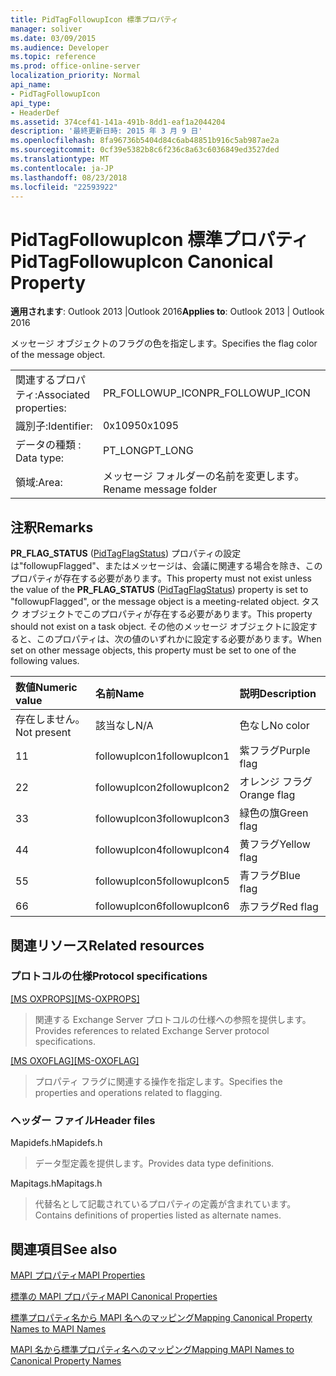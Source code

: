 ```yaml
---
title: PidTagFollowupIcon 標準プロパティ
manager: soliver
ms.date: 03/09/2015
ms.audience: Developer
ms.topic: reference
ms.prod: office-online-server
localization_priority: Normal
api_name:
- PidTagFollowupIcon
api_type:
- HeaderDef
ms.assetid: 374cef41-141a-491b-8dd1-eaf1a2044204
description: '最終更新日時: 2015 年 3 月 9 日'
ms.openlocfilehash: 8fa96736b5404d84c6ab48851b916c5ab987ae2a
ms.sourcegitcommit: 0cf39e5382b8c6f236c8a63c6036849ed3527ded
ms.translationtype: MT
ms.contentlocale: ja-JP
ms.lasthandoff: 08/23/2018
ms.locfileid: "22593922"
---
```

# <a name="pidtagfollowupicon-canonical-property"></a><span data-ttu-id="1709e-103">PidTagFollowupIcon 標準プロパティ</span><span class="sxs-lookup"><span data-stu-id="1709e-103">PidTagFollowupIcon Canonical Property</span></span>

  
  
<span data-ttu-id="1709e-104">**適用されます**: Outlook 2013 |Outlook 2016</span><span class="sxs-lookup"><span data-stu-id="1709e-104">**Applies to**: Outlook 2013 | Outlook 2016</span></span> 
  
<span data-ttu-id="1709e-105">メッセージ オブジェクトのフラグの色を指定します。</span><span class="sxs-lookup"><span data-stu-id="1709e-105">Specifies the flag color of the message object.</span></span>
  
|||
|:-----|:-----|
|<span data-ttu-id="1709e-106">関連するプロパティ:</span><span class="sxs-lookup"><span data-stu-id="1709e-106">Associated properties:</span></span>  <br/> |<span data-ttu-id="1709e-107">PR_FOLLOWUP_ICON</span><span class="sxs-lookup"><span data-stu-id="1709e-107">PR_FOLLOWUP_ICON</span></span>  <br/> |
|<span data-ttu-id="1709e-108">識別子:</span><span class="sxs-lookup"><span data-stu-id="1709e-108">Identifier:</span></span>  <br/> |<span data-ttu-id="1709e-109">0x1095</span><span class="sxs-lookup"><span data-stu-id="1709e-109">0x1095</span></span>  <br/> |
|<span data-ttu-id="1709e-110">データの種類 : </span><span class="sxs-lookup"><span data-stu-id="1709e-110">Data type:</span></span>  <br/> |<span data-ttu-id="1709e-111">PT_LONG</span><span class="sxs-lookup"><span data-stu-id="1709e-111">PT_LONG</span></span>  <br/> |
|<span data-ttu-id="1709e-112">領域:</span><span class="sxs-lookup"><span data-stu-id="1709e-112">Area:</span></span>  <br/> |<span data-ttu-id="1709e-113">メッセージ フォルダーの名前を変更します。</span><span class="sxs-lookup"><span data-stu-id="1709e-113">Rename message folder</span></span>  <br/> |
   
## <a name="remarks"></a><span data-ttu-id="1709e-114">注釈</span><span class="sxs-lookup"><span data-stu-id="1709e-114">Remarks</span></span>

<span data-ttu-id="1709e-115">**PR_FLAG_STATUS** ([PidTagFlagStatus](pidtagflagstatus-canonical-property.md)) プロパティの設定は"followupFlagged"、またはメッセージは、会議に関連する場合を除き、このプロパティが存在する必要があります。</span><span class="sxs-lookup"><span data-stu-id="1709e-115">This property must not exist unless the value of the **PR_FLAG_STATUS** ([PidTagFlagStatus](pidtagflagstatus-canonical-property.md)) property is set to "followupFlagged", or the message object is a meeting-related object.</span></span> <span data-ttu-id="1709e-116">タスク オブジェクトでこのプロパティが存在する必要があります。</span><span class="sxs-lookup"><span data-stu-id="1709e-116">This property should not exist on a task object.</span></span> <span data-ttu-id="1709e-117">その他のメッセージ オブジェクトに設定すると、このプロパティは、次の値のいずれかに設定する必要があります。</span><span class="sxs-lookup"><span data-stu-id="1709e-117">When set on other message objects, this property must be set to one of the following values.</span></span>
  
|<span data-ttu-id="1709e-118">**数値**</span><span class="sxs-lookup"><span data-stu-id="1709e-118">**Numeric value**</span></span>|<span data-ttu-id="1709e-119">**名前**</span><span class="sxs-lookup"><span data-stu-id="1709e-119">**Name**</span></span>|<span data-ttu-id="1709e-120">**説明**</span><span class="sxs-lookup"><span data-stu-id="1709e-120">**Description**</span></span>|
|:-----|:-----|:-----|
|<span data-ttu-id="1709e-121">存在しません。</span><span class="sxs-lookup"><span data-stu-id="1709e-121">Not present</span></span>  <br/> |<span data-ttu-id="1709e-122">該当なし</span><span class="sxs-lookup"><span data-stu-id="1709e-122">N/A</span></span>  <br/> |<span data-ttu-id="1709e-123">色なし</span><span class="sxs-lookup"><span data-stu-id="1709e-123">No color</span></span>  <br/> |
|<span data-ttu-id="1709e-124">1</span><span class="sxs-lookup"><span data-stu-id="1709e-124">1</span></span>  <br/> |<span data-ttu-id="1709e-125">followupIcon1</span><span class="sxs-lookup"><span data-stu-id="1709e-125">followupIcon1</span></span>  <br/> |<span data-ttu-id="1709e-126">紫フラグ</span><span class="sxs-lookup"><span data-stu-id="1709e-126">Purple flag</span></span>  <br/> |
|<span data-ttu-id="1709e-127">2</span><span class="sxs-lookup"><span data-stu-id="1709e-127">2</span></span>  <br/> |<span data-ttu-id="1709e-128">followupIcon2</span><span class="sxs-lookup"><span data-stu-id="1709e-128">followupIcon2</span></span>  <br/> |<span data-ttu-id="1709e-129">オレンジ フラグ</span><span class="sxs-lookup"><span data-stu-id="1709e-129">Orange flag</span></span>  <br/> |
|<span data-ttu-id="1709e-130">3</span><span class="sxs-lookup"><span data-stu-id="1709e-130">3</span></span>  <br/> |<span data-ttu-id="1709e-131">followupIcon3</span><span class="sxs-lookup"><span data-stu-id="1709e-131">followupIcon3</span></span>  <br/> |<span data-ttu-id="1709e-132">緑色の旗</span><span class="sxs-lookup"><span data-stu-id="1709e-132">Green flag</span></span>  <br/> |
|<span data-ttu-id="1709e-133">4</span><span class="sxs-lookup"><span data-stu-id="1709e-133">4</span></span>  <br/> |<span data-ttu-id="1709e-134">followupIcon4</span><span class="sxs-lookup"><span data-stu-id="1709e-134">followupIcon4</span></span>  <br/> |<span data-ttu-id="1709e-135">黄フラグ</span><span class="sxs-lookup"><span data-stu-id="1709e-135">Yellow flag</span></span>  <br/> |
|<span data-ttu-id="1709e-136">5</span><span class="sxs-lookup"><span data-stu-id="1709e-136">5</span></span>  <br/> |<span data-ttu-id="1709e-137">followupIcon5</span><span class="sxs-lookup"><span data-stu-id="1709e-137">followupIcon5</span></span>  <br/> |<span data-ttu-id="1709e-138">青フラグ</span><span class="sxs-lookup"><span data-stu-id="1709e-138">Blue flag</span></span>  <br/> |
|<span data-ttu-id="1709e-139">6</span><span class="sxs-lookup"><span data-stu-id="1709e-139">6</span></span>  <br/> |<span data-ttu-id="1709e-140">followupIcon6</span><span class="sxs-lookup"><span data-stu-id="1709e-140">followupIcon6</span></span>  <br/> |<span data-ttu-id="1709e-141">赤フラグ</span><span class="sxs-lookup"><span data-stu-id="1709e-141">Red flag</span></span>  <br/> |
   
## <a name="related-resources"></a><span data-ttu-id="1709e-142">関連リソース</span><span class="sxs-lookup"><span data-stu-id="1709e-142">Related resources</span></span>

### <a name="protocol-specifications"></a><span data-ttu-id="1709e-143">プロトコルの仕様</span><span class="sxs-lookup"><span data-stu-id="1709e-143">Protocol specifications</span></span>

<span data-ttu-id="1709e-144">[[MS OXPROPS]](http://msdn.microsoft.com/library/f6ab1613-aefe-447d-a49c-18217230b148%28Office.15%29.aspx)</span><span class="sxs-lookup"><span data-stu-id="1709e-144">[[MS-OXPROPS]](http://msdn.microsoft.com/library/f6ab1613-aefe-447d-a49c-18217230b148%28Office.15%29.aspx)</span></span>
  
> <span data-ttu-id="1709e-145">関連する Exchange Server プロトコルの仕様への参照を提供します。</span><span class="sxs-lookup"><span data-stu-id="1709e-145">Provides references to related Exchange Server protocol specifications.</span></span>
    
<span data-ttu-id="1709e-146">[[MS OXOFLAG]](http://msdn.microsoft.com/library/f1e50be4-ed30-4c2a-b5cb-8ff3aaaf9b91%28Office.15%29.aspx)</span><span class="sxs-lookup"><span data-stu-id="1709e-146">[[MS-OXOFLAG]](http://msdn.microsoft.com/library/f1e50be4-ed30-4c2a-b5cb-8ff3aaaf9b91%28Office.15%29.aspx)</span></span>
  
> <span data-ttu-id="1709e-147">プロパティ フラグに関連する操作を指定します。</span><span class="sxs-lookup"><span data-stu-id="1709e-147">Specifies the properties and operations related to flagging.</span></span>
    
### <a name="header-files"></a><span data-ttu-id="1709e-148">ヘッダー ファイル</span><span class="sxs-lookup"><span data-stu-id="1709e-148">Header files</span></span>

<span data-ttu-id="1709e-149">Mapidefs.h</span><span class="sxs-lookup"><span data-stu-id="1709e-149">Mapidefs.h</span></span>
  
> <span data-ttu-id="1709e-150">データ型定義を提供します。</span><span class="sxs-lookup"><span data-stu-id="1709e-150">Provides data type definitions.</span></span>
    
<span data-ttu-id="1709e-151">Mapitags.h</span><span class="sxs-lookup"><span data-stu-id="1709e-151">Mapitags.h</span></span>
  
> <span data-ttu-id="1709e-152">代替名として記載されているプロパティの定義が含まれています。</span><span class="sxs-lookup"><span data-stu-id="1709e-152">Contains definitions of properties listed as alternate names.</span></span>
    
## <a name="see-also"></a><span data-ttu-id="1709e-153">関連項目</span><span class="sxs-lookup"><span data-stu-id="1709e-153">See also</span></span>



[<span data-ttu-id="1709e-154">MAPI プロパティ</span><span class="sxs-lookup"><span data-stu-id="1709e-154">MAPI Properties</span></span>](mapi-properties.md)
  
[<span data-ttu-id="1709e-155">標準の MAPI プロパティ</span><span class="sxs-lookup"><span data-stu-id="1709e-155">MAPI Canonical Properties</span></span>](mapi-canonical-properties.md)
  
[<span data-ttu-id="1709e-156">標準プロパティ名から MAPI 名へのマッピング</span><span class="sxs-lookup"><span data-stu-id="1709e-156">Mapping Canonical Property Names to MAPI Names</span></span>](mapping-canonical-property-names-to-mapi-names.md)
  
[<span data-ttu-id="1709e-157">MAPI 名から標準プロパティ名へのマッピング</span><span class="sxs-lookup"><span data-stu-id="1709e-157">Mapping MAPI Names to Canonical Property Names</span></span>](mapping-mapi-names-to-canonical-property-names.md)

